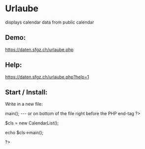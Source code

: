 # Urlaube
displays calendar data from public calendar

## Demo:
https://daten.sfgz.ch/urlaube.php

## Help: 
https://daten.sfgz.ch/urlaube.php?help=1

## Start / Install:
Write in a new file:

<?PHP

include_once("urlaube.php"); 

$cls = new CalendarList();

echo $cls->main();

---

or on bottom of the file right before the PHP end-tag ?>

$cls = new CalendarList();

echo $cls->main();

?>
